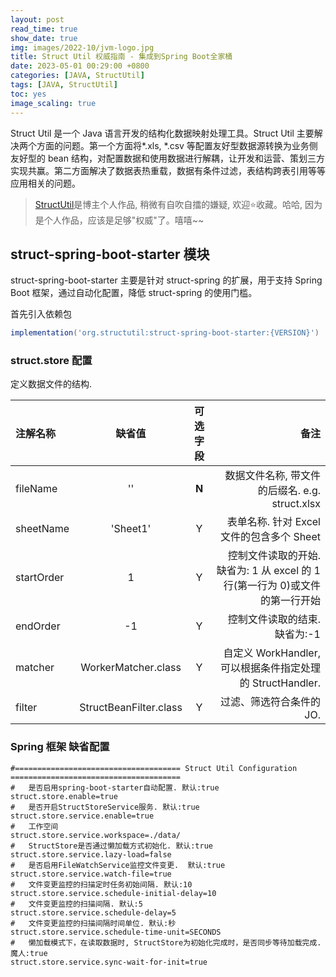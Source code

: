 ```yaml
---
layout: post
read_time: true
show_date: true
img: images/2022-10/jvm-logo.jpg
title: Struct Util 权威指南 - 集成到Spring Boot全家桶
date: 2023-05-01 00:29:00 +0800
categories: [JAVA, StructUtil]
tags: [JAVA, StructUtil]
toc: yes
image_scaling: true
---
```


Struct Util 是一个 Java 语言开发的结构化数据映射处理工具。Struct Util 主要解决两个方面的问题。第一个方面将*.xls, *.csv 等配置友好型数据源转换为业务侧友好型的 bean 结构，对配置数据和使用数据进行解耦，让开发和运营、策划三方实现共赢。第二方面解决了数据表热重载，数据有条件过滤，表结构跨表引用等等应用相关的问题。

> [StructUtil](https://github.com/TinyZzh/StructUtil)是博主个人作品, 稍微有自吹自擂的嫌疑, 欢迎:star:收藏。哈哈, 因为是个人作品，应该是足够"权威"了。嘻嘻~~

## struct-spring-boot-starter 模块

struct-spring-boot-starter 主要是针对 struct-spring 的扩展，用于支持 Spring Boot 框架，通过自动化配置，降低 struct-spring 的使用门槛。

首先引入依赖包

```gradle
implementation('org.structutil:struct-spring-boot-starter:{VERSION}')
```

### struct.store 配置

定义数据文件的结构.

| 注解名称   |         缺省值         | 可选字段 |                                                                         备注 |
| :--------- | :--------------------: | :------: | ---------------------------------------------------------------------------: |
| fileName   |           ''           |  **N**   |                               数据文件名称, 带文件的后缀名. e.g. struct.xlsx |
| sheetName  |        'Sheet1'        |    Y     |                                    表单名称. 针对 Excel 文件的包含多个 Sheet |
| startOrder |           1            |    Y     | 控制文件读取的开始. 缺省为: 1 从 excel 的 1 行(第一行为 0)或文件的第一行开始 |
| endOrder   |           -1           |    Y     |                                                控制文件读取的结束. 缺省为:-1 |
| matcher    |  WorkerMatcher.class   |    Y     |                    自定义 WorkHandler, 可以根据条件指定处理的 StructHandler. |
| filter     | StructBeanFilter.class |    Y     |                                                     过滤、筛选符合条件的 JO. |

### Spring 框架 缺省配置

```properties
#===================================== Struct Util Configuration ======================================
#   是否启用spring-boot-starter自动配置. 默认:true
struct.store.enable=true
#   是否开启StructStoreService服务. 默认:true
struct.store.service.enable=true
#   工作空间
struct.store.service.workspace=./data/
#   StructStore是否通过懒加载方式初始化. 默认:true
struct.store.service.lazy-load=false
#   是否启用FileWatchService监控文件变更.  默认:true
struct.store.service.watch-file=true
#   文件变更监控的扫描定时任务初始间隔. 默认:10
struct.store.service.schedule-initial-delay=10
#   文件变更监控的扫描间隔. 默认:5
struct.store.service.schedule-delay=5
#   文件变更监控的扫描间隔时间单位. 默认:秒
struct.store.service.schedule-time-unit=SECONDS
#   懒加载模式下，在读取数据时, StructStore为初始化完成时，是否同步等待加载完成. 魔人:true
struct.store.service.sync-wait-for-init=true
```
